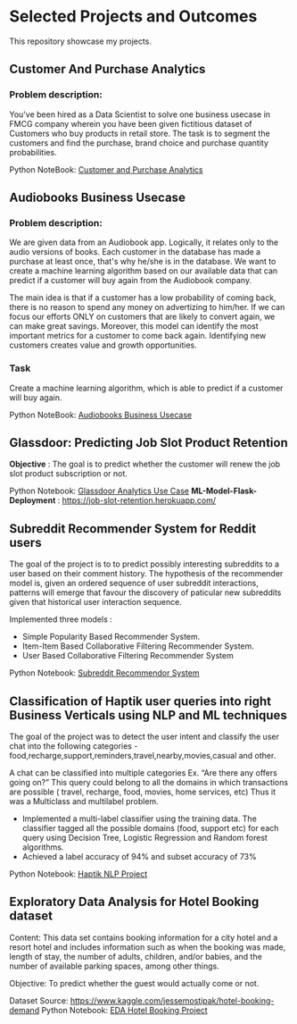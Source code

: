 Selected Projects and Outcomes
==============================

This repository showcase my projects.

## Customer And Purchase Analytics

### Problem description: 
You've been hired as a Data Scientist to solve one business usecase in FMCG company wherein you have been given fictitious dataset of Customers who buy products in retail store. The task is to segment the customers and find the purchase, brand choice and purchase quantity probabilities.

Python NoteBook: [Customer and Purchase Analytics](https://github.com/birajparikh16/Customer-And-Purchase-Analytics)

## Audiobooks Business Usecase

### Problem description: 
We are given data from an Audiobook app. Logically, it relates only to the audio versions of books. Each customer in the database has made a purchase at least once, that's why he/she is in the database. We want to create a machine learning algorithm based on our available data that can predict if a customer will buy again from the Audiobook company.

The main idea is that if a customer has a low probability of coming back, there is no reason to spend any money on advertizing to him/her. If we can focus our efforts ONLY on customers that are likely to convert again, we can make great savings. Moreover, this model can identify the most important metrics for a customer to come back again. Identifying new customers creates value and growth opportunities.

### Task
Create a machine learning algorithm, which is able to predict if a customer will buy again.

Python NoteBook: [Audiobooks Business Usecase](https://github.com/birajparikh16/Audiobooks-Business-Usecase)

## Glassdoor: Predicting Job Slot Product Retention

**Objective** : The goal is to predict whether the customer will renew the job slot product subscription or not.

Python Notebook: [Glassdoor Analytics Use Case](https://github.com/birajparikh16/Glassdoor-Predicting-Job-Slot-Product-Retention)
**ML-Model-Flask-Deployment** : https://job-slot-retention.herokuapp.com/

## Subreddit Recommender System for Reddit users

The goal of the project is to to predict possibly interesting subreddits to a user based on their comment history.
The hypothesis of the recommender model is, given an ordered sequence of user subreddit interactions, patterns will emerge that favour the discovery of paticular new subreddits given that historical user interaction sequence.

Implemented three models :

   - Simple Popularity Based Recommender System.
   - Item-Item Based Collaborative Filtering Recommender System.
   - User Based Collaborative Filtering Recommender System
   
Python Notebook: [Subreddit Recommendor System](https://github.com/birajparikh16/Recommender_system_Capstone_Project-2)

## Classification of Haptik user queries into right Business Verticals using NLP and ML techniques

The goal of the project was to detect the user intent and classify the user chat into the following categories - food,recharge,support,reminders,travel,nearby,movies,casual and other.

A chat can be classified into multiple categories Ex. “Are there any offers going on?”
This query could belong to all the domains in which transactions are possible ( travel, recharge, food, movies, home services, etc)
Thus it was a Multiclass and multilabel problem.

- Implemented a multi-label classifier using the training data. The classifier tagged all the possible domains (food, support etc) for each query using Decision Tree, Logistic Regression and Random forest algorithms.
- Achieved a label accuracy of 94% and subset accuracy of 73%

Python Notebook: [Haptik NLP Project](https://github.com/birajparikh16/Haptik_Text_Classification_Capstone_Project-1)

## Exploratory Data Analysis for Hotel Booking dataset

Content: This data set contains booking information for a city hotel and a resort hotel and includes information such as when the booking was made, length of stay, the number of adults, children, and/or babies, and the number of available parking spaces, among other things.

Objective: To predict whether the guest would actually come or not.

Dataset Source: https://www.kaggle.com/jessemostipak/hotel-booking-demand
Python Notebook: [EDA Hotel Booking Project](https://github.com/birajparikh16/Exploratory-Data-Analysis-Hotel-Bookings1)



